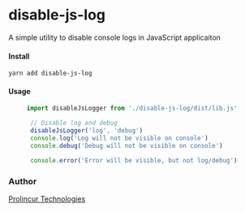 # disable-js-log

A simple utility to disable console logs in JavaScript applicaiton

#### Install

`yarn add disable-js-log`

#### Usage

```javascript
     import disableJsLogger from './disable-js-log/dist/lib.js'

      // Disable log and debug
      disableJsLogger('log', 'debug')
      console.log('Log will not be visible on console')
      console.debug('Debug will not be visible on console')

      console.error('Error will be visible, but not log/debug')
```

### Author

[Prolincur Technologies](https://prolincur.com)